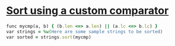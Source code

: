 [1]: https://rosettacode.org/wiki/Sort_using_a_custom_comparator

# [Sort using a custom comparator][1]

```ruby
func mycmp(a, b) { (b.len <=> a.len) || (a.lc <=> b.lc) }
var strings = %w(Here are some sample strings to be sorted)
var sorted = strings.sort(mycmp)
```
